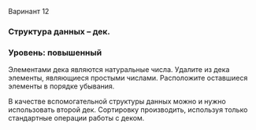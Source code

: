 Варинант 12
### Структура данных – дек.
### Уровень: повышенный

Элементами дека являются натуральные числа. 
Удалите из дека элементы, являющиеся простыми числами. 
Расположите оставшиеся элементы в порядке убывания. 

В качестве вспомогательной структуры данных можно и
нужно использовать второй дек. 
Сортировку производить, используя только стандартные операции работы с деком.